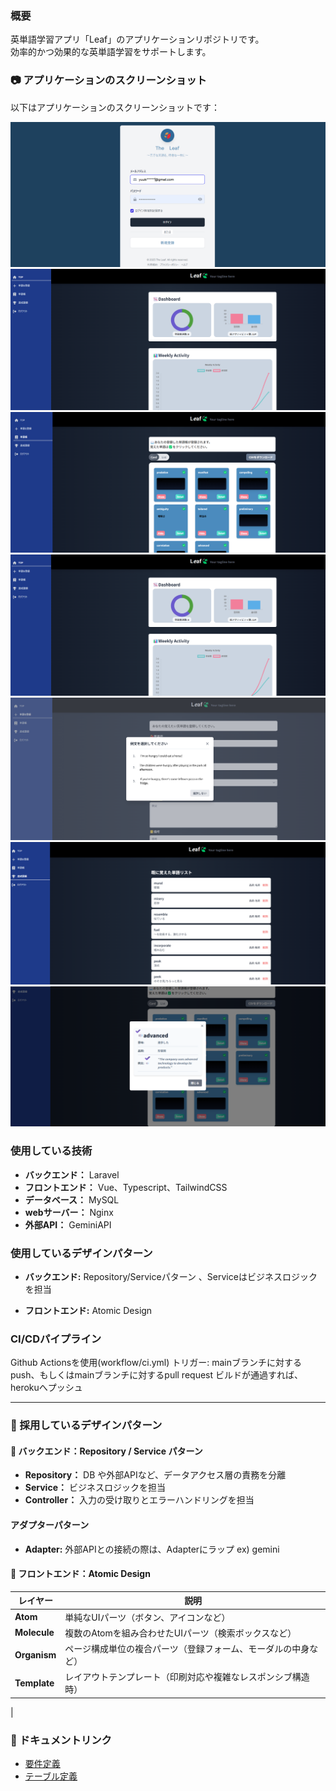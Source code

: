 ### 概要
英単語学習アプリ「Leaf」のアプリケーションリポジトリです。  
効率的かつ効果的な英単語学習をサポートします。

### 📷 アプリケーションのスクリーンショット

以下はアプリケーションのスクリーンショットです：

![ログイン画面](docs/img/login.png)
![ダッシュボード画面](docs/img/dashboard.png)  
![カードによる暗記機能](docs/img/card.png)  
![生成AIによる日本語登録のアシスト機能](docs/img/dashboard.png)
![生成AIによる例文登録のアシスト機能](docs/img/suggest2.png)
![登録した単語のリスト](docs/img/accomplished.png)
![登録した単語の音声発音機能](docs/img/voice.png)

### 使用している技術
- **バックエンド：** Laravel  
- **フロントエンド：** Vue、Typescript、TailwindCSS  
- **データベース：** MySQL
- **webサーバー：** Nginx
- **外部API：** GeminiAPI

### 使用しているデザインパターン
- **バックエンド:** Repository/Serviceパターン
、Serviceはビジネスロジックを担当
  
- **フロントエンド:** Atomic Design

### CI/CDパイプライン
Github Actionsを使用(workflow/ci.yml)
トリガー: mainブランチに対するpush、もしくはmainブランチに対するpull request
ビルドが通過すれば、herokuへプッシュ

---

### 🎨 採用しているデザインパターン

#### 🔧 バックエンド：Repository / Service パターン

- **Repository：** DB や外部APIなど、データアクセス層の責務を分離  
- **Service：** ビジネスロジックを担当  
- **Controller：** 入力の受け取りとエラーハンドリングを担当

#### アダプターパターン
- **Adapter:** 外部APIとの接続の際は、Adapterにラップ
ex) gemini

#### 🧱 フロントエンド：Atomic Design

| レイヤー     | 説明                                                                 |
|--------------|----------------------------------------------------------------------|
| **Atom**     | 単純なUIパーツ（ボタン、アイコンなど）                              |
| **Molecule** | 複数のAtomを組み合わせたUIパーツ（検索ボックスなど）                |
| **Organism** | ページ構成単位の複合パーツ（登録フォーム、モーダルの中身など）      |
| **Template** | レイアウトテンプレート（印刷対応や複雑なレスポンシブ構造時）         |
|


### 📄 ドキュメントリンク

- [要件定義](docs/要件定義.md)
- [テーブル定義](docs/テーブル定義.md)
